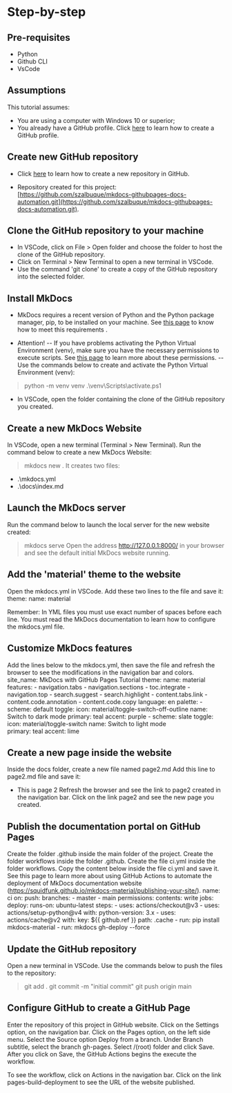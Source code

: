 # Step-by-step

## Pre-requisites
- Python
- Github CLI
- VsCode

## Assumptions
This tutorial assumes:

* You are using a computer with Windows 10 or superior;<br>
* You already have a GitHub profile. Click [here](https://docs.github.com/en/get-started/quickstart/creating-an-account-on-github) to learn how to create a GitHub profile.

## Create new GitHub repository
* Click [here](https://docs.github.com/en/repositories/creating-and-managing-repositories/quickstart-for-repositories) to learn how to create a new repository in GitHub.
- Repository created for this project: [https://github.com/szalbuque/mkdocs-githubpages-docs-automation.git](https://github.com/szalbuque/mkdocs-githubpages-docs-automation.git).

## Clone the GitHub repository to your machine
- In VSCode, click on File > Open folder and choose the folder to host the clone of the GitHub repository.
- Click on Terminal > New Terminal to open a new terminal in VSCode.
- Use the command 'git clone' to create a copy of the GitHub repository into the selected folder.

## Install MkDocs
- MkDocs requires a recent version of Python and the Python package manager, pip, to be installed on your machine. See [this page](https://www.mkdocs.org/user-guide/installation/#mkdocs-installation) to know how to meet this requirements .

- Attention!
-- If you have problems activating the Python Virtual Environment (venv), make sure you have the necessary permissions to execute scripts. See [this page](https://learn.microsoft.com/pt-pt/powershell/module/microsoft.powershell.core/about/about_execution_policies?view=powershell-7.4) to learn more about these permissions. 
-- Use the commands below to create and activate the Python Virtual Environment (venv):
> python -m venv venv
> .\venv\Scripts\activate.ps1

- In VSCode, open the folder containing the clone of the GitHub repository you created.

## Create a new MkDocs Website
In VSCode, open a new terminal (Terminal > New Terminal).
Run the command below to create a new MkDocs Website:
> mkdocs new .
It creates two files:
- .\mkdocs.yml
- .\docs\index.md

## Launch the MkDocs server
Run the command below to launch the local server for the new website created:
> mkdocs serve
Open the address http://127.0.0.1:8000/ in your browser and see the default initial MkDocs website running.

## Add the 'material' theme to the website
Open the mkdocs.yml in VSCode.
Add these two lines to the file and save it:
theme:
  name: material

Remember: In YML files you must use exact number of spaces before each line. You must read the MkDocs documentation to learn how to configure the mkdocs.yml file.

## Customize MkDocs features
Add the lines below to the mkdocs.yml, then save the file and refresh the browser to see the modifications in the navigation bar and colors.
site_name: MkDocs with GitHub Pages Tutorial
theme:
  name: material
  features:
    - navigation.tabs
    - navigation.sections
    - toc.integrate
    - navigation.top
    - search.suggest
    - search.highlight
    - content.tabs.link
    - content.code.annotation
    - content.code.copy
  language: en
  palette:
    - scheme: default
      toggle:
        icon: material/toggle-switch-off-outline 
        name: Switch to dark mode
      primary: teal
      accent: purple 
    - scheme: slate 
      toggle:
        icon: material/toggle-switch
        name: Switch to light mode    
      primary: teal
      accent: lime

## Create a new page inside the website
Inside the docs folder, create a new file named page2.md
Add this line to page2.md file and save it:
* This is page 2
Refresh the browser and see the link to page2 created in the navigation bar.
Click on the link page2 and see the new page you created.

## Publish the documentation portal on GitHub Pages
Create the folder .github inside the main folder of the project.
Create the folder workflows inside the folder .github.
Create the file ci.yml inside the folder workflows.
Copy the content below inside the file ci.yml and save it.
See this page to learn more about using GitHub Actions to automate the deployment of MkDocs documentation website (https://squidfunk.github.io/mkdocs-material/publishing-your-site/).
name: ci 
on:
  push:
    branches:
      - master 
      - main
permissions:
  contents: write
jobs:
  deploy:
    runs-on: ubuntu-latest
    steps:
      - uses: actions/checkout@v3
      - uses: actions/setup-python@v4
        with:
          python-version: 3.x
      - uses: actions/cache@v2
        with:
          key: ${{ github.ref }}
          path: .cache
      - run: pip install mkdocs-material
      - run: mkdocs gh-deploy --force

## Update the GitHub repository
Open a new terminal in VSCode.
Use the commands below to push the files to the repository:
> git add .
> git commit -m "initial commit"
> git push origin main

## Configure GitHub to create a GitHub Page
Enter the repository of this project in GitHub website.
Click on the Settings option, on the navigation bar.
Click on the Pages option, on the left side menu.
Select the Source option Deploy from a branch.
Under Branch subtitle, select the branch gh-pages.
Select /(root) folder and click Save.
After you click on Save, the GitHub Actions begins the execute the workflow.

To see the workflow, click on Actions in the navigation bar.
Click on the link pages-build-deployment to see the URL of the website published.












